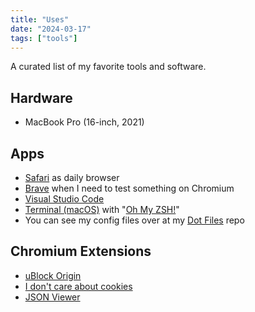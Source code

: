 ```yaml
---
title: "Uses"
date: "2024-03-17"
tags: ["tools"]
---
```


A curated list of my favorite tools and software.

## Hardware

- MacBook Pro (16-inch, 2021)

## Apps

- [Safari](https://www.apple.com/safari) as daily browser
- [Brave](https://brave.com) when I need to test something on Chromium
- [Visual Studio Code](https://code.visualstudio.com)
- [Terminal (macOS)](<https://en.wikipedia.org/wiki/Terminal_(macOS)>) with "[Oh My ZSH!](https://ohmyz.sh)"
- You can see my config files over at my [Dot Files](https://github.com/eneax/dotfiles) repo

## Chromium Extensions

- [uBlock Origin](https://chrome.google.com/webstore/detail/ublock-origin/cjpalhdlnbpafiamejdnhcphjbkeiagm?utm_source=chrome-ntp-icon)
- [I don't care about cookies](https://chromewebstore.google.com/detail/i-dont-care-about-cookies/fihnjjcciajhdojfnbdddfaoknhalnja?utm_source=chrome-ntp-icon)
- [JSON Viewer](https://chrome.google.com/webstore/detail/json-viewer/gbmdgpbipfallnflgajpaliibnhdgobh)
